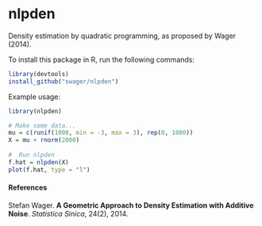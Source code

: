 # nlpden
Density estimation by quadratic programming, as proposed by Wager (2014).

To install this package in R, run the following commands:

```R
library(devtools) 
install_github("swager/nlpden")
```

Example usage:

```R
library(nlpden)

# Make some data...
mu = c(runif(1000, min = -3, max = 3), rep(0, 1000))
X = mu + rnorm(2000)
  
#  Run nlpden
f.hat = nlpden(X)
plot(f.hat, type = "l")
```

#### References
Stefan Wager. <b>A Geometric Approach to Density Estimation with Additive Noise</b>. <i>Statistica Sinica</i>, 24(2), 2014. 
